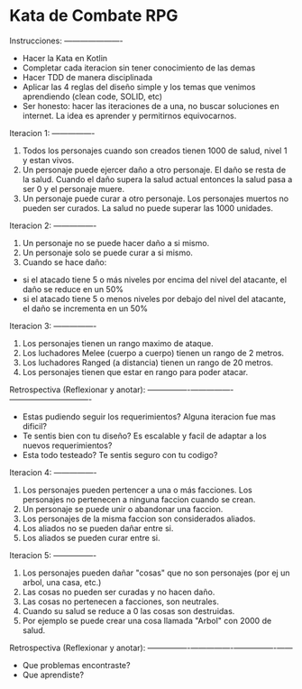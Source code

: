 Kata de Combate RPG
====================

Instrucciones:
———————-
- Hacer la Kata en Kotlin
- Completar cada iteracion sin tener conocimiento de las demas
- Hacer TDD de manera disciplinada
- Aplicar las 4 reglas del diseño simple y los temas que venimos aprendiendo (clean code, SOLID, etc)
- Ser honesto: hacer las iteraciones de a una, no buscar soluciones en internet. La idea es aprender y permitirnos equivocarnos.

Iteracion 1:
—————-
1) Todos los personajes cuando son creados tienen 1000 de salud, nivel 1 y estan vivos.
2) Un personaje puede ejercer daño a otro personaje. El daño se resta de la salud. Cuando el daño supera la salud actual entonces la salud pasa a ser 0 y el personaje muere.
3) Un personaje puede curar a otro personaje. Los personajes muertos no pueden ser curados. La salud no puede superar las 1000 unidades.

Iteracion 2:
—————-
1) Un personaje no se puede hacer daño a si mismo.
2) Un personaje solo se puede curar a si mismo.
3) Cuando se hace daño: 
  - si el atacado tiene 5 o más niveles por encima del nivel del atacante, el daño se reduce en un 50%
  - si el atacado tiene 5 o menos niveles por debajo del nivel del atacante, el daño se incrementa en un 50%

Iteracion 3:
—————-
1) Los personajes tienen un rango maximo de ataque.
2) Los luchadores Melee (cuerpo a cuerpo) tienen un rango de 2 metros.
3) Los luchadores Ranged (a distancia) tienen un rango de 20 metros.
4) Los personajes tienen que estar en rango para poder atacar.

Retrospectiva (Reflexionar y anotar):
—————-—————-——————————-
- Estas pudiendo seguir los requerimientos? Alguna iteracion fue mas dificil?
- Te sentis bien con tu diseño? Es escalable y facil de adaptar a los nuevos requerimientos?
- Esta todo testeado? Te sentis seguro con tu codigo?

Iteracion 4:
—————-
1) Los personajes pueden pertencer a una o más facciones. Los personajes no pertenecen a ninguna faccion cuando se crean.
2) Un personaje se puede unir o abandonar una faccion.
3) Los personajes de la misma faccion son considerados aliados.
4) Los aliados no se pueden dañar entre si.
5) Los aliados se pueden curar entre si.

Iteracion 5:
—————-
1) Los personajes pueden dañar "cosas" que no son personajes (por ej un arbol, una casa, etc.)
2) Las cosas no pueden ser curadas y no hacen daño.
3) Las cosas no pertenecen a facciones, son neutrales.
4) Cuando su salud se reduce a 0 las cosas son destruidas.
5) Por ejemplo se puede crear una cosa llamada "Arbol" con 2000 de salud.

Retrospectiva (Reflexionar y anotar):
—————-—————-—————-——
- Que problemas encontraste?
- Que aprendiste?
